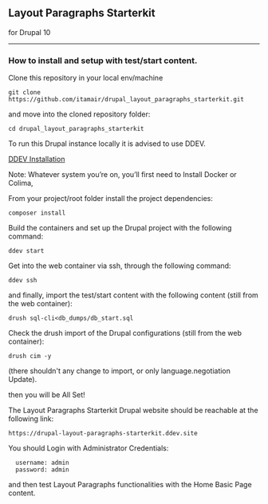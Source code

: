 ## Layout Paragraphs Starterkit
for Drupal 10
___
### How to install and setup with test/start content.

Clone this repository in your local env/machine

    git clone https://github.com/itamair/drupal_layout_paragraphs_starterkit.git

and move into the cloned repository folder:

    cd drupal_layout_paragraphs_starterkit

To run this Drupal instance locally it is advised to use DDEV.

[DDEV Installation](https://ddev.readthedocs.io/en/latest/users/install/)

Note: Whatever system you’re on, you’ll first need to Install Docker or Colima,


From your project/root folder install the project dependencies:

    composer install


Build the containers and set up the Drupal project with the following command:

    ddev start

Get into the web container via ssh, through the following command:

    ddev ssh

and finally, import the test/start content with the following content
(still from the web container):

    drush sql-cli<db_dumps/db_start.sql

Check the drush import of the Drupal configurations
(still from the web container):

    drush cim -y

(there shouldn't any change to import, or only language.negotiation Update).

then you will be All Set!

The Layout Paragraphs Starterkit Drupal website should be reachable at the following link:

    https://drupal-layout-paragraphs-starterkit.ddev.site

You should Login with Administrator Credentials:

      username: admin
      password: admin

and then test Layout Paragraphs functionalities with the Home Basic Page content.
